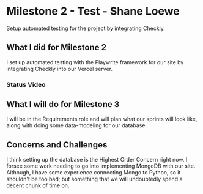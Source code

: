 # Milestone 2 - Test - Shane Loewe

Setup automated testing for the project by integrating Checkly.


## What I did for Milestone 2

I set up automated testing with the Playwrite framework for our site by integrating Checkly into our Vercel server.

### Status Video 


## What I will do for Milestone 3
I will be in the Requirements role and will plan what our sprints will look like, along with doing some data-modeling for
our database.

## Concerns and Challenges
I think setting up the database is the Highest Order Concern right now. I forsee some work needing to go into implementing MongoDB
with our site. Although, I have some experience connecting Mongo to Python, so it shouldn't be too bad; but something that we
will undoubtedly spend a decent chunk of time on.


